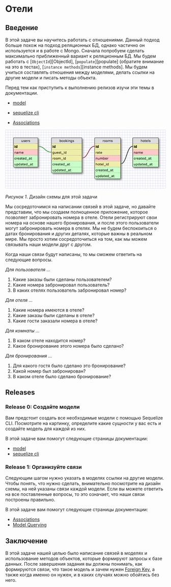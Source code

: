 # Отели

## Введение
В этой задаче вы научитесь работать с отношениями. Данный подход больше похож на подход реляционных БД, однако частично он используется и в работе с Mongo. Сначала попробуем сделать максимально приближенный вариант к реляционным БД. Мы будем работать с [`ObjectId`][ObjectId], [`populate`][populate] (обратите внимание на это в тестах), [`instance methods`][instance methods]. Мы будем учиться составлять отношения между моделями, делать ссылки на другие модели и писать методы объекта.

Перед тем как приступить к выполнению релизов изучи эти темы в документации.

- [model]

- [sequelize cli]

- [Associations]


![](hotels_schema.png)

*Рисунок 1*. Дизайн схемы для этой задачи

Мы сосредоточимся на написании связей в этой задаче, но давайте представим, что мы создаем полноценное приложение, которое позволяет забронировать номера в отеле. Отели регистрируют свои номера на основе нашего бронирования, и после этого пользователи могут забронировать номера в отелях. Мы не будем беспокоиться о датах бронирования и других деталях, которые важны в реальном мире. Мы просто хотим сосредоточиться на том, как мы можем связывать наши модели друг с другом.

Когда наши связи будут написаны, то мы сможем ответить на следующие вопросы.

*Для пользователя ...*

1. Какие заказы были сделаны пользователем?
2. Какие номера забронировал пользователь?
3. В каких отелях пользователь забронировал номер?

*Для отеля ...*

1. Какие номера имеются в отеле?
2. Какие заказы были сделаны в отеле?
3. Какие гости заказали номера в отеле?

*Для комнаты ...*

1. В каком отеле находится номер?
2. Какое бронирование этого номера было сделано?

*Для бронирования ...*

1. Для какого гостя было сделано это бронирование?
2. Какой номер был забронирован?
3. В каком отеле было сделано бронирование?

## Releases

### Release 0: Создайте модели
Вам предстоит создать все необходимые модели с помощью Sequelize CLI. Посмотрите на картинку, определите какие сущности у вас есть и создайте модель для каждой из них.

В этой задаче вам помогут следующие страницы документации:
- [model]
- [sequelize cli]


### Release 1: Организуйте связи
Следующим шагом нужно указать в моделях ссылки на другие модели. Чтобы понять, что нужно сделать, внимательно посмотрите на дизайн схемы, на ней указаны связи каждой модели. 
Если вы можете ответить на все поставленные вопросы, то это означает, что наши связи построены правильно.

В этой задаче вам помогут следующие страницы документации:
- [Associations]
- [Model Querying]

<!--
### Release 1: Так ли нужны ссылки?
Подумайте, как можно реорганизовать структуру вашей БД. Постарайтесь добиться того, чтобы для ответа на большинство вышеприведенных вопросов нужно было взаимодействовать лишь с одной коллекцией. Вам нужно денормализовать вашу БД. Такой подход наиболее близок для документоориентированных БД. 
-->

## Заключение

В этой задаче нашей целью было написание связей в моделях и использование методов объектов, которые формируют запросы к базе данных. После завершения задания вы должны понимать, как формируются связи, что такое модель и зачем нужен [Foreign Key](https://postgrespro.ru/docs/postgresql/12/tutorial-fk), а также когда именно он нужен, и в каких случаях можно обойтись без него.

[model]: https://sequelize.org/master/manual/model-querying-basics.html
[sequelize cli]: https://sequelize.org/master/manual/migrations.html
[Associations]: https://sequelize.org/master/manual/assocs.html
[Model Querying]: https://sequelize.org/master/manual/model-querying-basics.html

